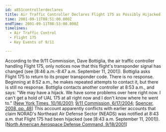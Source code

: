 ```yaml
---
id: a851controllerdeclares
title: Air Traffic Controller Declares Flight 175 as Possibly Hijacked
time: 2001-09-11T08:51:00.000Z
endTime: 2001-09-11T08:53:00.000Z
timelines:
  - Air Traffic Control
  - Flight 175
  - Key Events of 9/11

---
```


According to the 9/11 Commission, Dave Bottiglia, the air traffic controller handling Flight 175, only notices now that this flight's transponder signal has changed (see [8:46 a.m.-8:47 a.m. September 11, 2001]). Bottiglia asks Flight 175 to return to its proper transponder code. There is no response. Beginning at 8:52 a.m., he makes repeated attempts to contact it, but there is still no response. Bottiglia contacts another controller at 8:53 a.m., and says: "We may have a hijack. We have some problems over here right now. I can't get a hold of UAL 175 at all right now and I don't know where he went to." [[New York Times, 10/16/2001][1]; [9/11 Commission, 6/17/2004][2]; [Spencer, 2008, pp. 48][3]] This account apparently conflicts with earlier accounts that claim NORAD's Northeast Air Defense Sector (NEADS) was notified at 8:43 a.m. that Flight 175 had been hijacked (see [8:43 a.m. September 11, 2001]). [[North American Aerospace Defense Command, 9/18/2001][4]]

[1]: https://www.nytimes.com/2001/10/16/national/transcript-of-united-airlines-flight-175.html
[2]: https://web.archive.org/web/20040617211819/http://www.msnbc.msn.com/id/5233007/
[3]: https://www.amazon.com/Touching-History-Untold-Unfolded-America/dp/1416559256
[4]: https://web.archive.org/web/20030809155434/http:/www.norad.mil/index.cfm?fuseaction=home.news_rel_09_18_01
